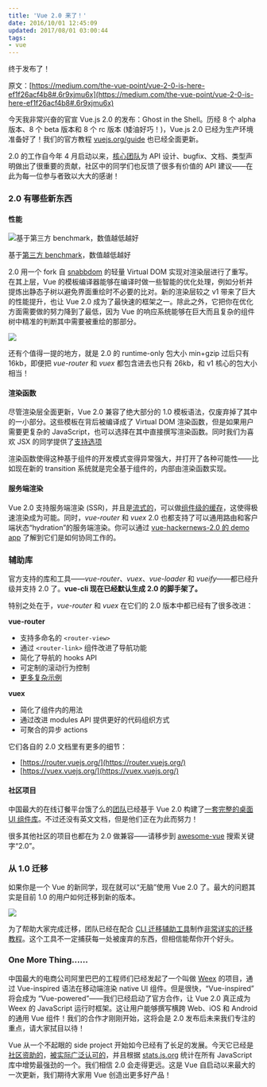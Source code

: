 ```yaml
---
title: 'Vue 2.0 来了！'
date: 2016/10/01 12:45:09
updated: 2017/08/01 03:00:44
tags:
- vue
---
```


终于发布了！

原文：[https://medium.com/the-vue-point/vue-2-0-is-here-ef1f26acf4b8#.6r9xjmu6x](https://medium.com/the-vue-point/vue-2-0-is-here-ef1f26acf4b8#.6r9xjmu6x)

今天我非常兴奋的官宣 Vue.js 2.0 的发布：Ghost in the Shell。历经 8 个 alpha 版本、8 个 beta 版本和 8 个 rc 版本 (矮油好巧！)，Vue.js 2.0 已经为生产环境准备好了！我们的官方教程 [vuejs.org/guide](https://vuejs.org/guide/) 也已经全面更新。

2.0 的工作自今年 4 月启动以来，[核心团队](https://github.com/orgs/vuejs/people)为 API 设计、bugfix、文档、类型声明做出了很重要的贡献，社区中的同学们也反馈了很多有价值的 API 建议——在此为每一位参与者致以大大的感谢！

<!--more-->

### 2.0 有哪些新东西

#### 性能

![基于第三方 benchmark，数值越低越好](https://d262ilb51hltx0.cloudfront.net/max/1600/1*Lu6OJiraJYShl4aBppoh3w.png)

基于[第三方 benchmark](http://stefankrause.net/js-frameworks-benchmark4/webdriver-ts/table.html)，数值越低越好

2.0 用一个 fork 自 [snabbdom](https://github.com/snabbdom/snabbdom) 的轻量 Virtual DOM 实现对渲染层进行了重写。在其上层，Vue 的模板编译器能够在编译时做一些智能的优化处理，例如分析并提炼出静态子树以避免界面重绘时不必要的比对。新的渲染层较之 v1 带来了巨大的性能提升，也让 Vue 2.0 成为了最快速的框架之一。除此之外，它把你在优化方面需要做的努力降到了最低，因为 Vue 的响应系统能够在巨大而且复杂的组件树中精准的判断其中需要被重绘的那部分。

![](https://d262ilb51hltx0.cloudfront.net/max/1600/1*xV2_bx4eWC9RXiBZjeAMrw.png)

还有个值得一提的地方，就是 2.0 的 runtime-only 包大小 min+gzip 过后只有 16kb，即便把 *vue-router* 和 *vuex* 都包含进去也只有 26kb，和 v1 核心的包大小相当！

#### 渲染函数

尽管渲染层全面更新，Vue 2.0 兼容了绝大部分的 1.0 模板语法，仅废弃掉了其中的一小部分。这些模板在背后被编译成了 Virtual DOM 渲染函数，但是如果用户需要更复杂的 JavaScript，也可以选择在其中直接撰写渲染函数。同时我们为喜欢 JSX 的同学提供了[支持选项](https://github.com/vuejs/babel-plugin-transform-vue-jsx)

渲染函数使得这种基于组件的开发模式变得异常强大，并打开了各种可能性——比如现在新的 transition 系统就是完全基于组件的，内部由渲染函数实现。

#### 服务端渲染

Vue 2.0 支持服务端渲染 (SSR)，并且是[流式的](https://github.com/vuejs/vue/tree/dev/packages/vue-server-renderer#rendererrendertostreamvm)，可以做[组件级的缓存](https://github.com/vuejs/vue/tree/dev/packages/vue-server-renderer#component-caching)，这使得极速渲染成为可能。同时，*vue-router* 和 *vuex* 2.0 也都支持了可以通用路由和客户端状态“hydration”的服务端渲染。你可以通过 [vue-hackernews-2.0 的 demo app](https://github.com/vuejs/vue-hackernews-2.0/) 了解到它们是如何协同工作的。

### 辅助库

官方支持的库和工具——*vue-router*、*vuex*、*vue-loader* 和 *vueify*——都已经升级并支持 2.0 了。**vue-cli 现在已经默认生成 2.0 的脚手架了。**

特别之处在于，*vue-router* 和 *vuex* 在它们的 2.0 版本中都已经有了很多改进：

**vue-router**

* 支持多命名的 `<router-view>`
* 通过 `<router-link>` 组件改进了导航功能
* 简化了导航的 hooks API
* 可定制的滚动行为控制
* [更多复杂示例](https://github.com/vuejs/vue-router/tree/dev/examples)

**vuex**

* 简化了组件内的用法
* 通过改进 modules API 提供更好的代码组织方式
* 可聚合的异步 actions

它们各自的 2.0 文档里有更多的细节：

* [https://router.vuejs.org/](https://router.vuejs.org/)
* [https://vuex.vuejs.org/](https://vuex.vuejs.org/)

#### 社区项目

中国最大的在线订餐平台饿了么的[团队](https://github.com/ElemeFE/)已经基于 Vue 2.0 构建了[一套完整的桌面 UI 组件库](https://github.com/ElemeFE/element)。不过还没有英文文档，但是他们正在为此而努力！

很多其他社区的项目也都在为 2.0 做兼容——请移步到 [awesome-vue](https://github.com/vuejs/awesome-vue) 搜索关键字“2.0”。

### 从 1.0 迁移

如果你是一个 Vue 的新同学，现在就可以“无脑”使用 Vue 2.0 了。最大的问题其实是目前 1.0 的用户如何迁移到新的版本。

![](https://d262ilb51hltx0.cloudfront.net/max/1600/1*157Ly5X6gx0C2CIvsMaNog.png)

为了帮助大家完成迁移，团队已经在配合 [CLI 迁移辅助工具](https://github.com/vuejs/vue-migration-helper)制作[非常详实的迁移教程](https://vuejs.org/guide/migration.html)。这个工具不一定捕获每一处被废弃的东西，但相信能帮你开个好头。

### One More Thing……

中国最大的电商公司阿里巴巴的工程师们已经发起了一个叫做 [Weex](https://github.com/alibaba/weex) 的项目，通过 Vue-inspired 语法在移动端渲染 native UI 组件。但是很快，“Vue-inspired” 将会成为 “Vue-powered”——我们已经启动了官方合作，让 Vue 2.0 真正成为 Weex 的 JavaScript 运行时框架。这让用户能够撰写横跨 Web、iOS 和 Android 的通用 Vue 组件！我们的合作才刚刚开始，这将会是 2.0 发布后未来我们专注的重点，请大家拭目以待！

Vue 从一个不起眼的 side project 开始如今已经有了长足的发展。今天它已经是[社区资助的](https://www.patreon.com/evanyou)，[被实际广泛认可的](https://www.quora.com/How-popular-is-VueJS-in-the-industry/answer/Evan-You-3?__snid3__=365957938&__nsrc__=2&__filter__)，并且根据 [stats.js.org](http://stats.js.org/) 统计在所有 JavaScript 库中增势最强劲的一个。我们相信 2.0 会走得更远。这是 Vue 自启动以来最大的一次更新，我们期待大家用 Vue 创造出更多好产品！
